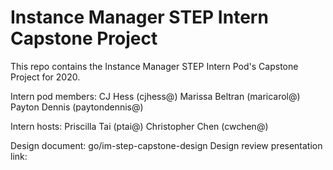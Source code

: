 # Instance Manager STEP Intern Capstone Project

This repo contains the Instance Manager STEP Intern Pod's Capstone Project for 2020.

Intern pod members:
CJ Hess (cjhess@)
Marissa Beltran (maricarol@)
Payton Dennis (paytondennis@)

Intern hosts:
Priscilla Tai (ptai@)
Christopher Chen (cwchen@)

Design document: go/im-step-capstone-design
Design review presentation link:
